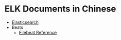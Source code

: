 # ELK Documents in Chinese

- [Elasticsearch](https://www.elastic.co/guide/en/elasticsearch/reference/current/index.html)
- Beats
  - [Filebeat Reference](https://www.elastic.co/guide/en/beats/filebeat/current/index.html)

